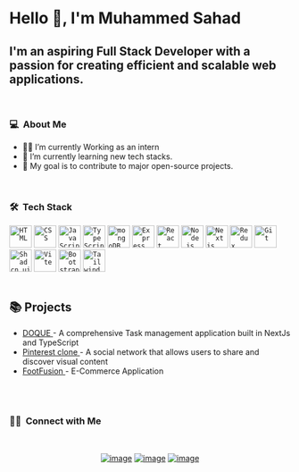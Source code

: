 # Hello 👋, I'm Muhammed Sahad

## I'm an aspiring Full Stack Developer with a passion for creating efficient and scalable web applications.

<br>
<h3> 💻 &nbsp;About Me </h3>

-    👨‍💻 I’m currently Working as an intern
-    🌱 I’m currently learning new tech stacks.
-    🔮 My goal is to contribute to major open-source projects.

<br>

<h3> 🛠 &nbsp;Tech Stack</h3>

<div >
	<code><img width="40" src="https://user-images.githubusercontent.com/25181517/192158954-f88b5814-d510-4564-b285-dff7d6400dad.png" alt="HTML" title="HTML"/></code>
	<code><img width="40" src="https://user-images.githubusercontent.com/25181517/183898674-75a4a1b1-f960-4ea9-abcb-637170a00a75.png" alt="CSS" title="CSS"/></code>
	<code><img width="40" src="https://user-images.githubusercontent.com/25181517/117447155-6a868a00-af3d-11eb-9cfe-245df15c9f3f.png" alt="JavaScript" title="JavaScript"/></code>
  <code><img width="40" src="https://user-images.githubusercontent.com/25181517/183890598-19a0ac2d-e88a-4005-a8df-1ee36782fde1.png" alt="TypeScript" title="TypeScript"/></code>
	<code><img width="40" src="https://user-images.githubusercontent.com/25181517/182884177-d48a8579-2cd0-447a-b9a6-ffc7cb02560e.png" alt="mongoDB" title="mongoDB"/></code>
	<code><img width="40" src="https://user-images.githubusercontent.com/25181517/183859966-a3462d8d-1bc7-4880-b353-e2cbed900ed6.png" alt="Express" title="Express"/></code>
	<code><img width="40" src="https://user-images.githubusercontent.com/25181517/183897015-94a058a6-b86e-4e42-a37f-bf92061753e5.png" alt="React" title="React"/></code>
	<code><img width="40" src="https://user-images.githubusercontent.com/25181517/183568594-85e280a7-0d7e-4d1a-9028-c8c2209e073c.png" alt="Node.js" title="Node.js"/></code>
	<code><img width="40" src="https://github.com/marwin1991/profile-technology-icons/assets/136815194/5f8c622c-c217-4649-b0a9-7e0ee24bd704" alt="Next js" title="Next js"/></code>
	<code><img width="40" src="https://user-images.githubusercontent.com/25181517/187896150-cc1dcb12-d490-445c-8e4d-1275cd2388d6.png" alt="Redux" title="Redux"/></code>
	<code><img width="40" src="https://user-images.githubusercontent.com/25181517/192108372-f71d70ac-7ae6-4c0d-8395-51d8870c2ef0.png" alt="Git" title="Git"/></code>
	<code><img width="40" src="https://github.com/user-attachments/assets/e4bd419a-2a4a-459a-ba9a-d3324e693c4d" alt="Shadcn ui" title="Shadcn ui"/></code>
	<code><img width="40" src="https://github-production-user-asset-6210df.s3.amazonaws.com/62091613/261395532-b40892ef-efb8-4b0e-a6b5-d1cfc2f3fc35.png" alt="Vite" title="Vite"/></code>
  <code><img width="40" src="https://user-images.githubusercontent.com/25181517/183898054-b3d693d4-dafb-4808-a509-bab54cf5de34.png" alt="Bootstrapt" title="Bootstrap"/></code>
	<code><img width="40" src="https://user-images.githubusercontent.com/25181517/202896760-337261ed-ee92-4979-84c4-d4b829c7355d.png" alt="Tailwind CSS" title="Tailwind CSS"/></code>

</div>
<br>
<div>
  <h2>📚 Projects</h2>
  <ul>
    <li>
      <a href="https://doque.vercel.app/" target="_blank" rel="noopener noreferrer">
        DOQUE
      </a> - A comprehensive Task management application built in NextJs and TypeScript
    </li>
    <li>
      <a href="https://pinterest-clone-sahad.vercel.app/" target="_blank" rel="noopener noreferrer">
        Pinterest clone
      </a> - A social network that allows users to share and discover visual content
    </li>
    <li>
      <a href="https://footfusion.vercel.app/" target="_blank" rel="noopener noreferrer">
        FootFusion
      </a> - E-Commerce Application
    </li>
  </ul>
</div>
<br>

  <br>

  <h3> 🤝🏻 &nbsp;Connect with Me </h3>
<div align="center">
  
  <br>

[![image](https://img.shields.io/badge/LinkedIn-0077B5?style=for-the-badge&logo=linkedin&logoColor=white)](https://www.linkedin.com/in/muhammed-sahad-p/
)
[![image](https://img.shields.io/badge/Instagram-E4405F?style=for-the-badge&logo=instagram&logoColor=white)](https://www.instagram.com/sahad_zanu/?igsh=Y3Y3ZWJ6emsxb3Zz)
[![image](https://img.shields.io/badge/Gmail-D14836?style=for-the-badge&logo=gmail&logoColor=white)](mailto:zanusahad@gmail.com)

<br>
</div>
<br>
  

